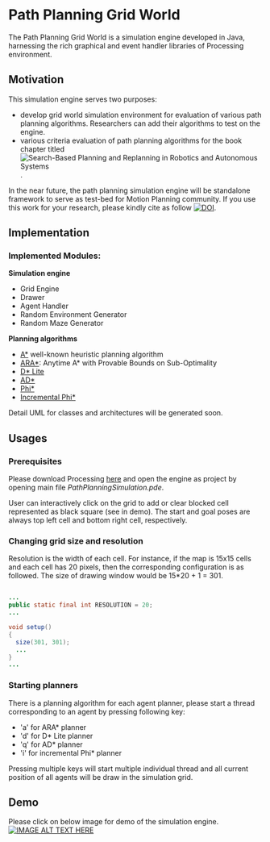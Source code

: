# Path Planning Grid World

The Path Planning Grid World is a simulation engine developed in Java, harnessing the rich graphical and event handler libraries of Processing environment.  
## Motivation
This simulation engine serves two purposes:
- develop grid world simulation environment for evaluation of various path planning algorithms. Researchers can add their algorithms to test on the engine.
- various criteria evaluation of path planning algorithms for the book chapter titled ![Search-Based Planning and Replanning in Robotics and Autonomous Systems](https://www.intechopen.com/books/advanced-path-planning-for-mobile-entities/search-based-planning-and-replanning-in-robotics-and-autonomous-systems).

In the near future, the path planning simulation engine will be standalone framework to serve as test-bed for Motion Planning community. If you use this work for your research, please kindly cite as follow [![DOI](https://zenodo.org/badge/115075354.svg)](https://zenodo.org/badge/latestdoi/115075354).
## Implementation

### Implemented Modules:

**Simulation engine**
- Grid Engine
- Drawer
- Agent Handler
- Random Environment Generator
- Random Maze Generator

**Planning algorithms**
- [A*](https://en.wikipedia.org/wiki/A*_search_algorithm) well-known heuristic planning algorithm
- [ARA*](https://papers.nips.cc/paper/2382-ara-anytime-a-with-provable-bounds-on-sub-optimality.pdf): Anytime A* with Provable Bounds on Sub-Optimality
- [D* Lite](http://idm-lab.org/bib/abstracts/papers/aaai02b.pdf)
- [AD*](http://www.cs.cmu.edu/~ggordon/likhachev-etal.anytime-dstar.pdf)
- [Phi*](https://www.sciencedirect.com/science/article/pii/S187770581403149X)
- [Incremental Phi*](http://www.cs.cmu.edu/~./maxim/files/inctheta_ijcai09.pdf)

Detail UML for classes and architectures will be generated soon.

## Usages

### Prerequisites
Please download Processing [here](https://processing.org/download/) and open the engine as project by opening main file *PathPlanningSimulation.pde*.

User can interactively click on the grid to add or clear blocked cell represented as black square (see in demo). The start and goal poses are always top left cell and bottom right cell, respectively.

### Changing grid size and resolution
Resolution is the width of each cell. For instance, if the map is 15x15 cells and each cell has 20 pixels, then the corresponding configuration is as followed. The size of drawing window would be 15*20 + 1 = 301.

```java

...
public static final int RESOLUTION = 20;
...

void setup()
{
  size(301, 301);
  ...
}
...
```

### Starting planners
There is a planning algorithm for each agent planner, please start a thread corresponding to an agent by pressing following key:
- 'a' for ARA* planner
- 'd' for D* Lite planner
- 'q' for AD* planner
- 'i' for incremental Phi* planner

Pressing multiple keys will start multiple individual thread and all current position of all agents will be draw in the simulation grid.

## Demo

Please click on below image for demo of the simulation engine.
[![IMAGE ALT TEXT HERE](https://img.youtube.com/vi/nAne4CkpFkY/0.jpg)](https://www.youtube.com/watch?v=nAne4CkpFkY)
